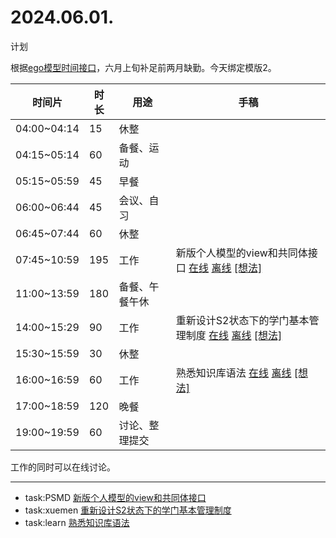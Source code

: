 # 2024.06.01.
计划  

根据[ego模型时间接口](https://gitee.com/hyg/blog/blob/master/timeflow.md)，六月上旬补足前两月缺勤。今天绑定模版2。

| 时间片 | 时长 | 用途 | 手稿 |
| --- | --- | --- | --- |
| 04:00~04:14 | 15 | 休整 |  |
| 04:15~05:14 | 60 | 备餐、运动 |  |
| 05:15~05:59 | 45 | 早餐 |  |
| 06:00~06:44 | 45 | 会议、自习 |  |
| 06:45~07:44 | 60 | 休整 |  |
| 07:45~10:59 | 195 | 工作 | 新版个人模型的view和共同体接口  [在线](http://simp.ly/p/3GXNTh) [离线](../../draft/2024/06/20240601074500.md) <a href="mailto:huangyg@mars22.com?subject=关于2024.06.01.[新版个人模型的view和共同体接口]任务&body=日期: 20240601%0D%0A序号: 5%0D%0A手稿:../../draft/2024/06/20240601074500.md%0D%0A---请勿修改邮件主题及以上内容 从下一行开始写您的想法---%0D%0A">[想法]</a> |
| 11:00~13:59 | 180 | 备餐、午餐午休 |  |
| 14:00~15:29 | 90 | 工作 | 重新设计S2状态下的学门基本管理制度  [在线](http://simp.ly/p/lsBYG9) [离线](../../draft/2024/06/20240601140000.md) <a href="mailto:huangyg@mars22.com?subject=关于2024.06.01.[重新设计S2状态下的学门基本管理制度]任务&body=日期: 20240601%0D%0A序号: 7%0D%0A手稿:../../draft/2024/06/20240601140000.md%0D%0A---请勿修改邮件主题及以上内容 从下一行开始写您的想法---%0D%0A">[想法]</a> |
| 15:30~15:59 | 30 | 休整 |  |
| 16:00~16:59 | 60 | 工作 | 熟悉知识库语法  [在线](http://simp.ly/p/MpcbHD) [离线](../../draft/2024/06/20240601160000.md) <a href="mailto:huangyg@mars22.com?subject=关于2024.06.01.[熟悉知识库语法]任务&body=日期: 20240601%0D%0A序号: 9%0D%0A手稿:../../draft/2024/06/20240601160000.md%0D%0A---请勿修改邮件主题及以上内容 从下一行开始写您的想法---%0D%0A">[想法]</a> |
| 17:00~18:59 | 120 | 晚餐 |  |
| 19:00~19:59 | 60 | 讨论、整理提交 |  |

工作的同时可以在线讨论。

---

- task:PSMD  [新版个人模型的view和共同体接口](../../../draft/2024/06/20240601074500.md)
- task:xuemen  [重新设计S2状态下的学门基本管理制度](../../../draft/2024/06/20240601140000.md)
- task:learn  [熟悉知识库语法](../../../draft/2024/06/20240601160000.md)
